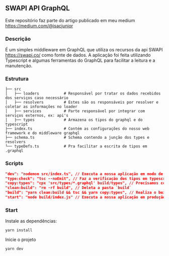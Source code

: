 ## SWAPI API GraphQL

Este repositório faz parte do artigo publicado em meu medium https://medium.com/@isacjunior

### Descrição

É um simples middleware em GraphQL que utiliza os recursos da api SWAPI https://swapi.co/ como fonte de dados. A aplicação foi feita utilizando Typescript e algumas ferramentas do GraphQL para facilitar a leitura e a manutenção.

### Estrutura
```
├── src
│   ├── loaders           # Responsável por tratar os dados recebidos dos serviços caso necessário
│   ├── resolvers         # Estes são os responsáveis por resolver e coletar as informações no loader
│   ├── services          # Parte responsável por integrar com serviços externos, ex: api's
│   ├── types             # Armazena os tipos do graphql e do typescript  
├── index.ts              # Contém as configurações do nosso web framework e do middleware graphql
├── schema.ts             # Schema contendo a junção dos types e resolvers
└── typeDefs.ts           # Pra facilitar a escrita de tipos em .graphql
```

### Scripts

```json
"dev": "nodemon src/index.ts", // Executa a nossa aplicação em modo de desenvolvimento
"type:check": "tsc --noEmit", // Faz a verificação dos tipos em typescript
"copy:types": "cpx 'src/types/*.graphql' build/types", // Precisamos copiar nossos arquivos .graphql ao buildar
"clean:build": "rm -rf build", // Deleta a pasta `build`
"build": "yarn clean:build && tsc && yarn copy:types", // Realiza o build da nossa aplicação em `build`
"start": "node build/index.js" // Executa a nossa aplicação em produção
```

### Start
Instale as dependências:
```shell
yarn install
```

Inicie o projeto
```shell
yarn dev
```